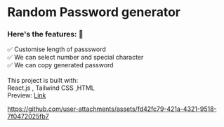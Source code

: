 # Random Password generator
<h3>Here's the features: 🚀  </h3>


✅ Customise length of passsword<br>
✅ We can select number and special character<br>
✅ We can copy generated password<br><br>
This project is built with:<br>
React.js , Tailwind CSS ,HTML <br>
Preview:  <a href="https://pass-generator-with-react.vercel.app/">Link</a>



https://github.com/user-attachments/assets/fd42fc79-421a-4321-9518-7f0472025fb7

